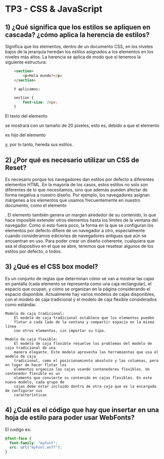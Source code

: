 # TP3 - CSS & JavaScript
		
## 1) ¿Qué significa que los estilos se apliquen en cascada? ¿cómo aplica la herencia de estilos?
	
Significa que los elementos, dentro de un documento CSS, en los niveles bajos de la jerarquía 
heredan los estilos asignados a los elementos en los niveles más altos. 
La herencia se aplica de modo que si tenemos la siguiente estructura:
```html
	<section>
		<p>Hola mundo!</p>
	</section>
```
		Y aplicamos:
```css
	section {
		font-size: 20px;
	} 
```
El texto del elemento <p> se mostrará con un tamaño de 20 pixeles, esto es, debido a que el elemento
<p> es hijo del elemento <section> y, por lo tanto, hereda sus estilos.
			
			
## 2) ¿Por qué es necesario utilizar un CSS de Reset?
			
Es necesario porque los navegadores dan estilos por defecto a diferentes elementos HTML.
En la mayoría de los casos, estos estilos no solo son diferentes de lo que necesitamos,
sino que además pueden afectar de forma negativa a nuestro diseño.
Por ejemplo, los navegadores asignan márgenes a los elementos que usamos frecuentemente
en nuestro documento, como el elemento <p>. El elemento <body> también genera un
margen alrededor de su contenido, lo que hace imposible extender otros elementos hasta los
límites de la ventana del navegador. Como si esto fuera poco, la forma en la que se configuran
los elementos por defecto difiere de un navegador a otro, especialmente cuando
consideramos ediciones de navegadores antiguas que aún se encuentran en uso. Para poder
crear un diseño coherente, cualquiera que sea el dispositivo en el que se abre, tenemos que
resetear algunos de los estilos por defecto, o todos.
			
## 3) ¿Qué es el CSS box model?
		
Es un conjunto de reglas que determinan cómo se van a mostrar las cajas en pantalla (cada
elemento se representa como una caja rectangular), el espacio que ocupan, y cómo se organizan
en la página considerando el espacio disponible.
Actualmente hay varios modelos de cajas disponibles, con el modelo de caja tradicional y el
modelo de caja flexible considerados como estándar. 
	
	Modelo de caja tradicional:
		El modelo de caja tradicional establece que los elementos pueden 
		flotar a cada lado de la ventana y compartir espacio en la misma línea
		con otros elementos, sin importar su tipo. 
		
	Modelo de caja flexible:
		El modelo de caja flexible resuelve los problemas del modelo de caja tradicional de una
		manera elegante. Este modelo aprovecha las herramientas que usa el modelo de caja
		tradicional, como el posicionamiento absoluto y las columnas, pero en lugar de hacer flotar los 
		elementos organiza las cajas usando contenedores flexibles. Un contenedor flexible es un
		elemento que convierte su contenido en cajas flexibles. En este nuevo modelo, cada grupo de
		cajas debe estar incluido dentro de otra caja que es la encargada de configurar sus
		características
				
## 4) ¿Cuál es el código que hay que insertar en una hoja de estilo para poder usar WebFonts?
	
El codigo es:
```css
@font-face {
  font-family: "myFont";
  src: url("myFont.woff");
}
```
		
		
		